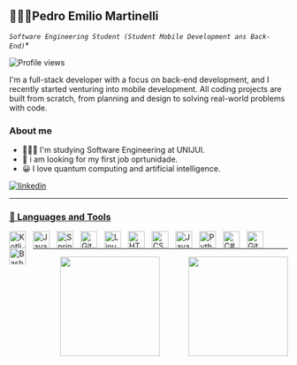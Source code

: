  ## 🧑🏻‍💻Pedro Emilio Martinelli

 *`Software Engineering Student (Student Mobile Development ans Back-End)`**
 <p align="left"> <img src="https://komarev.com/ghpvc/?username=PedroEmilioMartinelli&color=yellow" alt="Profile views" /> </p>


I'm a full-stack developer with a focus on back-end development, and I recently started venturing into mobile development. All coding projects are built from scratch, from planning and design to solving real-world problems with code. 

 ### About me
 - 👨🏻‍🎓 I'm studying Software Engineering at UNIJUI.
 - 🔎 i am looking for my first job oprtunidade.
 - 😀 I love quantum computing and artificial intelligence.
   



<a href="https://www.linkedin.com/in/pedro-emilio-martinelli-792303262/" target="_blank">
  <img align="center" src="https://img.shields.io/badge/-Pedro Emilio Martinelli-05122A?style=flat&logo=linkedin" alt="linkedin"/>
 
---

### 🧰 Languages and Tools


<img align="left" alt="Kotlin" width="30px" style="padding-right:10px;" src="https://cdn.jsdelivr.net/gh/devicons/devicon@latest/icons/kotlin/kotlin-original.svg"/>
<img align="left" alt="Java" width="30px" style="padding-right:10px;" src="https://cdn.jsdelivr.net/gh/devicons/devicon/icons/java/java-original.svg"/>
<img align="left" alt="Spring" width="30px" style="padding-right:10px;" src="https://cdn.jsdelivr.net/gh/devicons/devicon/icons/spring/spring-original.svg" />
<img align="left" alt="Git" width="30px" style="padding-right:10px;" src="https://cdn.jsdelivr.net/gh/devicons/devicon/icons/git/git-original.svg" />
<img align="left" alt="Linux" width="30px" style="padding-right:10px;" src="https://cdn.jsdelivr.net/gh/devicons/devicon/icons/linux/linux-original.svg" />
<img align="left" alt="HTML" width="30px" style="padding-right:10px;" src="https://cdn.jsdelivr.net/gh/devicons/devicon/icons/html5/html5-plain.svg" />
<img align="left" alt="CSS" width="30px" style="padding-right:10px;" src="https://cdn.jsdelivr.net/gh/devicons/devicon/icons/css3/css3-plain.svg" />
<img align="left" alt="JavaScript" width="30px" style="padding-right:10px;" src="https://cdn.jsdelivr.net/gh/devicons/devicon/icons/javascript/javascript-plain.svg" />


<img align="left" alt="Python" width="30px" style="padding-right:10px;" src="https://cdn.jsdelivr.net/gh/devicons/devicon/icons/python/python-plain.svg" />
<img align="left" alt="C#" width="30px" style="padding-right:10px;" src="https://cdn.jsdelivr.net/gh/devicons/devicon@latest/icons/csharp/csharp-plain.svg" />
<img align="left" alt="GitHub" width="30px" style="padding-right:10px;" src="https://cdn.jsdelivr.net/gh/devicons/devicon/icons/github/github-original.svg" />
<img align="left" alt="Bash" width="30px" style="padding-right:10px;" src="https://cdn.jsdelivr.net/gh/devicons/devicon/icons/bash/bash-original.svg" />
<br />

---


<div align="center">
  <a href="https://github.com/PedroEmilioMartinelli">
  <img  height="180em" src="https://github-readme-stats.vercel.app/api?username=PedroEmilioMartinelli&show_icons=true&theme=dark&include_all_commits=true&count_private=true"/>
  <img align="right" height="180em" src="https://github-readme-stats.vercel.app/api/top-langs/?username=PedroEmilioMartinelli&layout=compact&langs_count=16&theme=dark"/>
  

 
